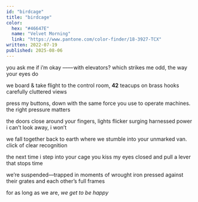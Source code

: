 ```yaml
---
id: "birdcage"
title: "birdcage"
color:
  hex: "#46647E"
  name: "Velvet Morning"
  link: "https://www.pantone.com/color-finder/18-3927-TCX"
written: 2022-07-19
published: 2025-08-06
---
```

you ask me if i’m okay
–––– with elevators?
which strikes me odd,
the way your eyes do

we board & take flight
to the control room, <strong>42</strong>
teacups on brass hooks
carefully cluttered views

press my buttons, down
with the same force you
use to operate machines.
the right pressure matters

the doors close around
your fingers, lights flicker
surging harnessed power
i can’t look away, i won’t

we fall together back to
earth where we stumble
into your unmarked van.
click of clear recognition

the next time i step into
your cage you kiss my
eyes closed and pull a
lever
            that
                      stops
                                  time

we’re suspended—trapped
in moments of wrought iron
pressed against their grates
and each other’s full frames

for as long
as we are,
<em>we get to
be happy</em>